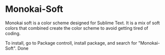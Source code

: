 # Monokai-Soft
Monokai soft is a color scheme designed for Sublime Text. It is a mix of soft colors that combined create the color scheme to avoid getting tired of coding.

To install, go to Package controll, install package, and search for "Monokai-Soft". Done
